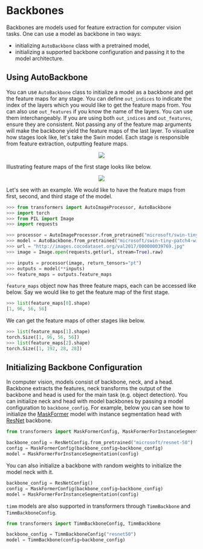 <!--Copyright 2023 The HuggingFace Team. All rights reserved.

Licensed under the Apache License, Version 2.0 (the "License"); you may not use this file except in compliance with
the License. You may obtain a copy of the License at

http://www.apache.org/licenses/LICENSE-2.0

Unless required by applicable law or agreed to in writing, software distributed under the License is distributed on
an "AS IS" BASIS, WITHOUT WARRANTIES OR CONDITIONS OF ANY KIND, either express or implied. See the License for the
specific language governing permissions and limitations under the License.

⚠️ Note that this file is in Markdown but contain specific syntax for our doc-builder (similar to MDX) that may not be
rendered properly in your Markdown viewer.

-->

# Backbones

Backbones are models used for feature extraction for computer vision tasks. One can use a model as backbone in two ways:

* initializing `AutoBackbone` class with a pretrained model,
* initializing a supported backbone configuration and passing it to the model architecture. 

## Using AutoBackbone 

You can use `AutoBackbone` class to initialize a model as a backbone and get the feature maps for any stage. You can define `out_indices` to indicate the index of the layers which you would like to get the feature maps from. You can also use `out_features` if you know the name of the layers. You can use them interchangeably. If you are using both `out_indices` and `out_features`, ensure they are consistent. Not passing any of the feature map arguments will make the backbone yield the feature maps of the last layer.
To visualize how stages look like, let's take the Swin model. Each stage is responsible from feature extraction, outputting feature maps.
<div style="text-align: center">
<img src="https://huggingface.co/datasets/huggingface/documentation-images/resolve/main/transformers/Swin%20Stages.png">
</div>

Illustrating feature maps of the first stage looks like below.
<div style="text-align: center">
<img src="https://huggingface.co/datasets/huggingface/documentation-images/resolve/main/transformers/Swin%20Stage%201.png">
</div>

Let's see with an example. We would like to have the feature maps from first, second, and third stage of the model.
```py
>>> from transformers import AutoImageProcessor, AutoBackbone
>>> import torch
>>> from PIL import Image
>>> import requests

>>> processor = AutoImageProcessor.from_pretrained("microsoft/swin-tiny-patch4-window7-224")
>>> model = AutoBackbone.from_pretrained("microsoft/swin-tiny-patch4-window7-224", out_indices=(0,1,2))
>>> url = "http://images.cocodataset.org/val2017/000000039769.jpg"
>>> image = Image.open(requests.get(url, stream=True).raw)

>>> inputs = processor(image, return_tensors="pt")
>>> outputs = model(**inputs)
>>> feature_maps = outputs.feature_maps
```
`feature_maps` object now has three feature maps, each can be accessed like below. Say we would like to get the feature map of the first stage.
```python
>>> list(feature_maps[0].shape)
[1, 96, 56, 56]
```

We can get the feature maps of other stages like below.
```python
>>> list(feature_maps[1].shape)
torch.Size([1, 96, 56, 56])
>>> list(feature_maps[2].shape)
torch.Size([1, 192, 28, 28])
```

## Initializing Backbone Configuration

In computer vision, models consist of backbone, neck, and a head. Backbone extracts the features, neck transforms the output of the backbone and head is used for the main task (e.g. object detection). You can initialize neck and head with model backbones by passing a model configuration to `backbone_config`. For example, below you can see how to initialize the [MaskFormer](../model_doc/maskformer) model with instance segmentation head with [ResNet](../model_doc/resnet) backbone.

```py
from transformers import MaskFormerConfig, MaskFormerForInstanceSegmentation, ResNetConfig

backbone_config = ResNetConfig.from_pretrained("microsoft/resnet-50")
config = MaskFormerConfig(backbone_config=backbone_config)
model = MaskFormerForInstanceSegmentation(config)
```
You can also initialize a backbone with random weights to initialize the model neck with it. 

```py
backbone_config = ResNetConfig()
config = MaskFormerConfig(backbone_config=backbone_config)
model = MaskFormerForInstanceSegmentation(config)
```

`timm` models are also supported in transformers through `TimmBackbone` and `TimmBackboneConfig`.

```python
from transformers import TimmBackboneConfig, TimmBackbone

backbone_config = TimmBackboneConfig("resnet50")
model = TimmBackbone(config=backbone_config)
```
